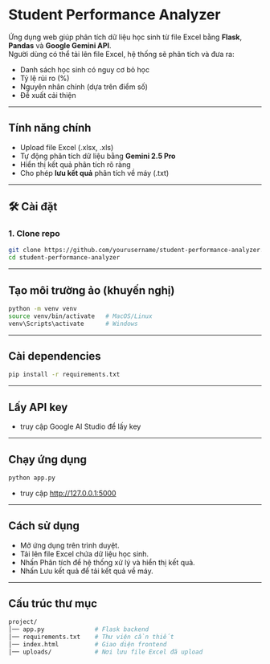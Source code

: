 # Student Performance Analyzer

Ứng dụng web giúp phân tích dữ liệu học sinh từ file Excel bằng **Flask**, **Pandas** và **Google Gemini API**.  
Người dùng có thể tải lên file Excel, hệ thống sẽ phân tích và đưa ra:  

- Danh sách học sinh có nguy cơ bỏ học  
- Tỷ lệ rủi ro (%)  
- Nguyên nhân chính (dựa trên điểm số)  
- Đề xuất cải thiện  

---

## Tính năng chính
- Upload file Excel (.xlsx, .xls)  
- Tự động phân tích dữ liệu bằng **Gemini 2.5 Pro**  
- Hiển thị kết quả phân tích rõ ràng  
- Cho phép **lưu kết quả** phân tích về máy (.txt)  

---

## 🛠️ Cài đặt

### 1. Clone repo
```bash
git clone https://github.com/yourusername/student-performance-analyzer.git
cd student-performance-analyzer
```

---

## Tạo môi trường ảo (khuyến nghị)
```bash
python -m venv venv
source venv/bin/activate   # MacOS/Linux
venv\Scripts\activate      # Windows
```

---

## Cài dependencies
```bash
pip install -r requirements.txt
```

---

## Lấy API key
- truy cập Google AI Studio để lấy key

---

## Chạy ứng dụng
```bash
python app.py
```
- truy cập http://127.0.0.1:5000

---

## Cách sử dụng
- Mở ứng dụng trên trình duyệt.
- Tải lên file Excel chứa dữ liệu học sinh.
- Nhấn Phân tích để hệ thống xử lý và hiển thị kết quả.
- Nhấn Lưu kết quả để tải kết quả về máy.

---

## Cấu trúc thư mục
```bash
project/
│── app.py              # Flask backend
│── requirements.txt    # Thư viện cần thiết
│── index.html          # Giao diện frontend
│── uploads/            # Nơi lưu file Excel đã upload
```
